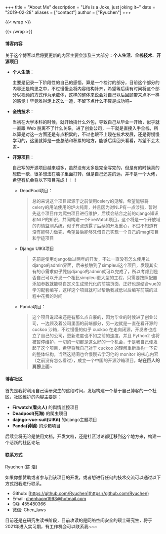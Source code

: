 +++
title = "About Me"
description = "Life is a Joke, just joking it~"
date = "2019-02-28"
aliases = ["contact"]
author = ["Ryuchen"]
+++

{{< wrap >}}
    <div class="github-card" data-github="Ryuchen" data-width="100%" data-theme="medium"></div>
    <script src="//cdn.jsdelivr.net/github-cards/latest/widget.js"></script>
{{< /wrap >}}

#### 博客内容

关于这个博客以后将要更新的内容主要会涉及三大部分：**个人生活**、**全栈技术**、**开源项目**

* **个人生活**：
  
  主要是记录一下阶段性的自己的感悟，算是一个检讨的部分，目前这个部分的内容还是构思之中，不过慢慢会将内容结构补齐，希望等后续有时间将这个部分以视频的方式作为承载体，这样的整体来说会对自己以后回顾带来点不一样的感觉！毕竟难得走上这么一遭，不留下点什么不算是成功吧~

* **全栈技术**：

  当初在大学本科的时候，就开始搞什么外包，导致自己从毕业一开始，似乎就一直跟 Web 脱离不了什么关系，进了创业公司，一干就是直接入手全栈，所以算是对这一方面还是有点积累的，不过也跟不上现在技术发展，还是得慢慢学习的，这里就算是一些总结和积累的地方，能够后续回头看看，希望不会太差~

* **开源项目**：
  
  自己写的开源项目越来越多，虽然没有太多是完全写完的，但是有的时候真的想歇一歇，很多想法在脑子里面打转，但是自己还差的远，并不是一个大佬，希望有机会将以下项目完成！！！

  + DeadPool项目：
    > 总的来说这个项目起源于之前使用celery的见解，希望能够将celery的用法使用的炉火纯青，并且因为对NLP有一点涉猎，暂时先这个项目作为爬虫项目进行维护，后续会结合之前的django知识和NLP的知识，共同构建一个FireWatch项目，这个将是一个开放域的舆情监测系统，似乎有点透露了后续的开发重心，不过不知道有没有能够力做完，希望最后能够凭借自己实现一个自己的magi项目和学迹项目

  + Django UIKit项目
    > 先前是使用django做过两年的开发，不过一直没有怎么使用过django的admin界面，后来接触到了simpleui这个项目，发现其实有的小需求似乎凭借django的admin就可以完成了，所以考虑到是否自己可以开发一个相比simpleui更大型的工程，只需要按照配置添加参数就能够自定义生成现代化的前端页面，正好也是结合vue的学习配套编写，这样这个项目就可以帮助我减低以后编写前端的过程中花费的时间

  + Panda项目：
    > 这个项目说起来还是有那么点自豪的，因为毕业的时候进了创业公司，一边顾及着公司里面的前端部分，另一边就是一直在看开源的 cuckoo 沙箱，不过慢慢的似乎 cuckoo 在走向闭源，开发者也成立了自己的公司，更新进度也不如之前的速度，并且 Python2 也将被暂停维护，一切的一切都是这么好的一个机会，于是我自己便发起了这个项目，希望将我自己对于 cuckoo 的理解重新重构一下它的整体结构，当然这期间也会慢慢去学习他的 monitor 的核心内容（之前没有怎么看过），成立一个中国的开源沙箱项目，**站在巨人的肩膀上面**~

#### 博客社区

首先是我将利用自己读研究生的这段时间，发起构建一个基于自己博客的一个社区，社区维护的内容主要是：
   
  + **Firwatch(看火人)** 的舆情监控项目
  + **Deadpool(死海)** 的爬虫项目
  + **dajngo-vue-suit(UIKit)** 的django主题项目
  + **Panda(钟馗)** 的沙箱项目

后续会将无论是使用文档，开发文档，还是社区讨论都迁移到这个地方来，构建一个活跃的社区论坛

#### 联系方式

Ryuchen (陈 浩)

如果你想赞助或者参与到该项目的开发，或者想进行任何的技术交流可以通过以下方式跟我进行联系。

* Github: [https://github.com/Ryuchen](https://github.com/Ryuchen)
* Email: [chenhaom1993@hotmail.com](chenhaom1993@hotmail.com)
* QQ: 455480366
* 微信: Chen_laws
  
目前还是在研究生读书阶段，目前攻读的是网络空间安全的硕士研究生，将于2021年进入实习期，有工作机会可以联系我~~~
